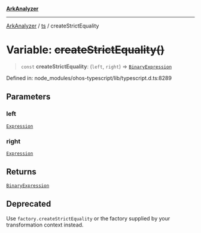 [**ArkAnalyzer**](../../../../README.md)

***

[ArkAnalyzer](../../../../globals.md) / [ts](../README.md) / createStrictEquality

# Variable: ~~createStrictEquality()~~

> `const` **createStrictEquality**: (`left`, `right`) => [`BinaryExpression`](../interfaces/BinaryExpression.md)

Defined in: node\_modules/ohos-typescript/lib/typescript.d.ts:8289

## Parameters

### left

[`Expression`](../interfaces/Expression.md)

### right

[`Expression`](../interfaces/Expression.md)

## Returns

[`BinaryExpression`](../interfaces/BinaryExpression.md)

## Deprecated

Use `factory.createStrictEquality` or the factory supplied by your transformation context instead.
